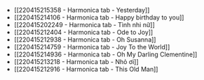 - [[220415215358 - Harmonica tab - Yesterday]]
- [[220415214106 - Harmonica tab - Happy birthday to you]]
- [[220415202249 - Harmonica tab - Tình nhi nữ]]
- [[220415212404 - Harmonica tab - Ode to Joy]]
- [[220415212938 - Harmonica tab - Oh Susanna]]
- [[220415214759 - Harmonica tab - Joy To the World]]
- [[220415214936 - Harmonica tab - Oh My Darling Clementine]]
- [[220415213218 - Harmonica tab - Nhỏ ơi]]
- [[220415212916 - Harmonica tab - This Old Man]]
